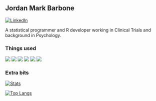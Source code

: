 ## Jordan Mark Barbone

[![LinkedIn][2.2]][2]  

A statistical programmer and R developer working in Clinical Trials and background in Psychology.

### Things used

![](https://img.shields.io/badge/R-advanced-informational?style=flat&logo=r&logoColor=white&color=5D6D7E)
![](https://img.shields.io/badge/Python-basic-informational?style=flat&logo=python&logoColor=white&color=5D6D7E)
![](https://img.shields.io/badge/Git-basic-informational?style=flat&logo=git&logoColor=white&color=5D6D7E)
![](https://img.shields.io/badge/SQL-basic-informational?style=flat&logo=sql&logoColor=white&color=5D6D7E)
![](https://img.shields.io/badge/shell-basic-informational?style=flat&logo=sh&logoColor=white&color=5D6D7E)
![](https://img.shields.io/badge/SAS-basic-informational?style=flat&logo=sas&logoColor=white&color=5D6D7E)

<!-- This doesn't appear to be working
#### Overview

<img src="https://github-readme-linkedin.vercel.app/experience?username=jmbarbone"/>
-->

### Extra bits

[![Stats](https://github-readme-stats.vercel.app/api?username=jmbarbone&count_private=false&show_icons=true&custom_title=Things%20done&theme=dark)](https://github.com/anuraghazra/github-readme-stats)

[![Top Langs](https://github-readme-stats.vercel.app/api/top-langs/?username=jmbarbone&hide=html,javascript,tex,css,lua,vba&langs_count=10&layout=compact&custom_title=Things%20stuff%20are%20in&theme=dark)](https://github.com/anuraghazra/github-readme-stats)


<!-- Icons -->

[1.2]: http://i.imgur.com/wWzX9uB.png (twitter icon without padding)
[2.2]: https://icons.iconarchive.com/icons/danleech/simple/16/linkedin-icon.png (LinkedIn icon without padding)

<!-- Links to your social media accounts -->

[1]: https://twitter.com/jmbarbone
[2]: https://www.linkedin.com/in/jmbarbone

<!--
Additional resources:
https://github.com/abhisheknaiidu/awesome-github-profile-readme
https://dev.to/martinheinz/build-a-stunning-readme-for-your-github-profile-5dkn
-->
